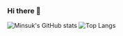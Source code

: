 ### Hi there 👋

![Minsuk's GitHub stats](https://github-readme-stats.vercel.app/api?username=minsuk-jang&show_icons=true&theme=dracula)
![Top Langs](https://github-readme-stats.vercel.app/api/top-langs/?username=minsuk-jang&layout=compact&theme=dracula)


<!--
**minsuk-jang/minsuk-jang** is a ✨ _special_ ✨ repository because its `README.md` (this file) appears on your GitHub profile.

Here are some ideas to get you started:

- 🔭 I’m currently working on ...
- 🌱 I’m currently learning ...
- 👯 I’m looking to collaborate on ...
- 🤔 I’m looking for help with ...
- 💬 Ask me about ...
- 📫 How to reach me: ...
- 😄 Pronouns: ...
- ⚡ Fun fact: ...
-->

